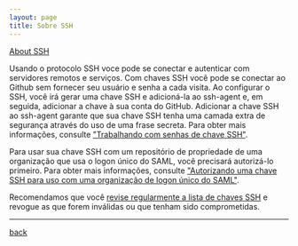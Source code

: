 ```yaml
---
layout: page
title: Sobre SSH
---
```


[About SSH](https://help.github.com/articles/about-ssh)

Usando o protocolo SSH voce pode  se conectar e autenticar com servidores remotos e serviços. Com chaves SSH você pode se conectar ao Github sem fornecer seu usuário e senha a cada visita.
Ao configurar o SSH, você irá gerar uma chave SSH e adicioná-la ao ssh-agent e, em seguida, adicionar a chave à sua conta do GitHub. Adicionar a chave SSH ao ssh-agent garante que sua chave SSH tenha uma camada extra de segurança através do uso de uma frase secreta. Para obter mais informações, consulte ["Trabalhando com senhas de chave SSH"](https://help.github.com/articles/working-with-ssh-key-passphrases).

Para usar sua chave SSH com um repositório de propriedade de uma organização que usa o logon único do SAML, você precisará autorizá-lo primeiro. Para obter mais informações, consulte ["Autorizando uma chave SSH para uso com uma organização de logon único do SAML"](https://help.github.com/articles/authorizing-an-ssh-key-for-use-with-a-saml-single-sign-on-organization).

Recomendamos que você [revise regularmente a lista de chaves SSH](https://help.github.com/articles/reviewing-your-ssh-keys) e revogue as que forem inválidas ou que tenham sido comprometidas.

***
[back](./ssh_github.html)